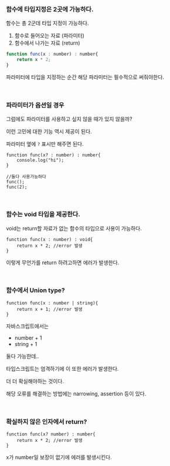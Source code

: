 ### 함수에 타입지정은 2곳에 가능하다.

함수는 총 2군데 타입 지정이 가능하다.

1. 함수로 들어오는 자료 (파라미터)
2. 함수에서 나가는 자료 (return)

```jsx
function func(x : number) : number{
	return x * 2;
}
```

파라미터에 타입을 지정하는 순간 해당 파라미터는 필수적으로 써줘야한다.

<br/>

### 파라미터가 옵션일 경우

그럼에도 파라미터를 사용하고 싶지 않을 때가 있지 않을까?

이런 고민에 대한 기능 역시 제공이 된다.

파라미터 옆에 `?` 표시만 해주면 된다.

```tsx
function func(x? : number) : number{
	console.log("hi");
}

//둘다 사용가능하다
func();
func(2);
```

<br/>

### 함수는 void 타입을 제공한다.

void는 return할 자료가 없는 함수의 타입으로 사용이 가능하다.

```tsx
function func(x : number) : void{
	return x * 2; //error 발생
}
```

이렇게 무언가를 return 하려고하면 에러가 발생한다.

<br/>

### 함수에서 **Union type?**

```tsx
function func(x : number | string){
	return x + 1; //error 발생
}
```

자바스크립트에서는

- number + 1
- string + 1

둘다 가능한데..

타입스크립트는 엄격하기에 이 또한 에러가 발생한다.

더 더 확실해야하는 것이다.

해당 오류를 해결하는 방법에는 narrowing, assertion 등이 있다.

<br/>

### 확실하지 않은 인자에서 return?

```tsx
function func(x? number) : number{
	return x * 2; //error 발생
}
```

x가 number일 보장이 없기에 에러를 발생시킨다.